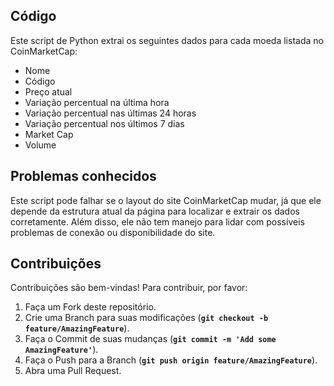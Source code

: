 ## **Código**

Este script de Python extrai os seguintes dados para cada moeda listada no CoinMarketCap:

- Nome
- Código
- Preço atual
- Variação percentual na última hora
- Variação percentual nas últimas 24 horas
- Variação percentual nos últimos 7 dias
- Market Cap
- Volume

## **Problemas conhecidos**

Este script pode falhar se o layout do site CoinMarketCap mudar, já que ele depende da estrutura atual da página para localizar e extrair os dados corretamente. Além disso, ele não tem manejo para lidar com possíveis problemas de conexão ou disponibilidade do site.

## **Contribuições**

Contribuições são bem-vindas! Para contribuir, por favor:

1. Faça um Fork deste repositório.
2. Crie uma Branch para suas modificações (**`git checkout -b feature/AmazingFeature`**).
3. Faça o Commit de suas mudanças (**`git commit -m 'Add some AmazingFeature'`**).
4. Faça o Push para a Branch (**`git push origin feature/AmazingFeature`**).
5. Abra uma Pull Request.

